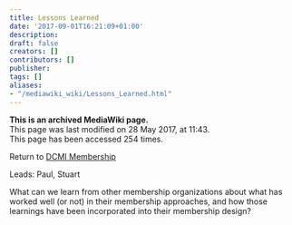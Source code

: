 ```yaml
---
title: Lessons Learned
date: '2017-09-01T16:21:09+01:00'
description: 
draft: false
creators: []
contributors: []
publisher: 
tags: []
aliases:
- "/mediawiki_wiki/Lessons_Learned.html"
---
```


 **This is an archived MediaWiki page.**  
This page was last modified on 28 May 2017, at 11:43.  
This page has been accessed 254 times.

Return to [DCMI Membership](/mediawiki_wiki/DCMI_Membership)

Leads: Paul, Stuart

What can we learn from other membership organizations about what has worked well (or not) in their membership approaches, and how those learnings have been incorporated into their membership design?

